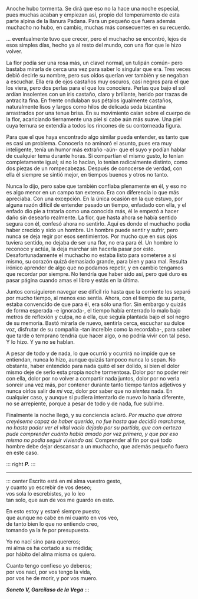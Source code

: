 Anoche hubo tormenta. Se dirá que eso no la hace una noche especial, pues muchas acaban y empiezan así, propio del temperamento de esta parte alpina de la llanura Padana. Para un pequeño que fuera además muchacho no hubo, en cambio, muchas más consecuentes en su recuerdo.

... eventualmente tuvo que crecer, pero el muchacho se encontró, lejos de esos simples días, hecho ya al resto del mundo, con una flor que le hizo volver.

La flor podía ser una rosa más, un clavel normal, un tulipán común- pero bastaba mirarla de cerca una vez para saber lo singular que era. Tres veces debió decirle su nombre, pero sus oídos querían ver también y se negaban a escuchar. Ella era de ojos castaños muy oscuros, casi negros para el que los viera, pero dos perlas para el que los conociera. Perlas que bajo el sol ardían insolentes con un iris castaño, claro y brillante, herido por trazas de antracita fina. En frente ondulaban sus pétalos igualmente castaños, naturalmente lisos y largos como hilos de delicada seda bizantina arrastrados por una tenue brisa. En su movimiento caían sobre el cuerpo de la flor, acariciando tiernamente una piel si cabe aún más suave. Una piel cuya ternura se extendía a todos los rincones de su contorneada figura.

Para que el que haya encontrado algo similar pueda entender, es tanto que es casi un problema. Conocerla no aminoró el asunto, pues era muy inteligente, tenía un humor más extraño -aún- que el suyo y podían hablar de cualquier tema durante horas. Si compartían el mismo gusto, lo tenían completamente igual; si no lo hacían, lo tenían radicalmente distinto, como dos piezas de un rompecabezas. Después de conocerse de verdad, con ella él siempre se sintió mejor, en tiempos buenos y otros no tanto. 

Nunca lo dijo, pero sabe que también confiaba plenamente en él, y eso no es algo menor en un campo tan extenso. Era con diferencia lo que más apreciaba. Con una excepción. En la única ocasión en la que estuvo, por alguna razón difícil de entender pasado un tiempo, enfadado con ella, y el enfado dio pie a tratarla como una conocida más, él le empezó a hacer daño sin desearlo realmente. La flor, que hasta ahora se había sentido segura con él, confesó ahora no sentirlo. Aquí es donde el muchacho podía haber crecido y sido un hombre. Un hombre puede sentir y sufrir, pero nunca se deja regir por esos sentimientos. Por mucho que en sus ojos tuviera sentido, no dejaba de ser una flor, no era para él. Un hombre lo reconoce y actúa, la deja marchar sin hacerla pasar por esto. Desafortunadamente el muchacho no estaba listo para someterse a sí mismo, su corazón quizá demasiado grande, para bien y para mal. Resulta irónico aprender de algo que no podamos repetir, y en cambio tengamos que recordar por siempre. No tendría que haber sido así, pero qué duro es pasar página cuando amas el libro y estás en la última.

Juntos consiguieron navegar ese difícil río hasta que la corriente los separó por mucho tiempo, al menos eso sentía. Ahora, con el tiempo de su parte, estaba convencido de que para él, era sólo una flor. Sin embargo y quizás de forma esperada -e ignorada-, el tiempo había enterrado lo malo bajo metros de reflexión y culpa, no a ella, que seguía plantada bajo el sol negro de su memoria. Bastó mirarla de nuevo, sentirla cerca, escuchar su dulce voz, disfrutar de su compañía -tan increíble como la recordaba-, para saber que tarde o temprano tendría que hacer algo, o no podría vivir con tal peso. Y lo hizo. Y ya no se hablan.

A pesar de todo y de nada, lo que ocurrió y ocurrirá no impide que se entiendan, nunca lo hizo, aunque quizás tampoco nunca lo sepan. No obstante, haber entendido para nada quitó el ser dolido, si bien el dolor mismo deje de serlo esta propia noche tormentosa. Dolor por no poder reír con ella, dolor por no volver a compartir nada juntos, dolor por no verla sonreír una vez más, por contener durante tanto tiempo tantos adjetivos y nunca oírlos salir de *mi* voz, dolor por saber que no *sientes* nada. En cualquier caso, y aunque si pudiera intentarlo de nuevo lo haría diferente, no se arrepiente, porque a pesar de todo y de nada, fue sublime.

Finalmente la noche llegó, y su conciencia aclaró. *Por mucho que otrora creyéseme capaz de haber querido, no fue hasta que decidió marcharse, no hasta poder ver el vital vacío dejado por su partida, que con certeza pude comprender cuánto había amado por vez primera, y que por eso mismo no podía seguir viviendo así.* Comprender al fin por qué todo hombre debe dejar descansar a un muchacho, que además pequeño fuera en este caso.

::: right
***P.***
:::

---

::: center
Escrito está en mi alma vuestro gesto,  
y cuanto yo escrebir de vos deseo;  
vos sola lo escrebistes, yo lo leo  
tan solo, que aun de vos me guardo en esto.  

En esto estoy y estaré siempre puesto;  
que aunque no cabe en mí cuanto en vos veo,  
de tanto bien lo que no entiendo creo,  
tomando ya la fe por presupuesto.

Yo no nací sino para quereros;  
mi alma os ha cortado a su medida;  
por hábito del alma misma os quiero.

Cuanto tengo confieso yo deberos;  
por vos nací, por vos tengo la vida,  
por vos he de morir, y por vos muero.

***Soneto V, Garcilaso de la Vega***
:::